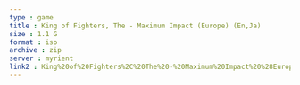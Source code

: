 ```yaml
---
type : game
title : King of Fighters, The - Maximum Impact (Europe) (En,Ja)
size : 1.1 G
format : iso
archive : zip
server : myrient
link2 : King%20of%20Fighters%2C%20The%20-%20Maximum%20Impact%20%28Europe%29%20%28En%2CJa%29
---
```

